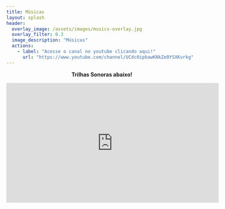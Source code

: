 ```yaml
---
title: Músicas
layout: splash
header:
  overlay_image: /assets/images/musics-overlay.jpg
  overlay_filter: 0.3
  image_description: "Músicas"
  actions:
    - label: "Acesse o canal no youtube clicando aqui!"
      url: "https://www.youtube.com/channel/UCdc0ipbawKNkZe0YSXKvrkg"
---
```


 <p align=center><b>Trilhas Sonoras abaixo!</p></b>
  
  <iframe width="560" height="315" src="https://www.youtube.com/embed/mrSmBaZ8MI" frameborder="0" allow="autoplay; encrypted-media" allowfullscreen></iframe>
